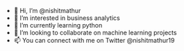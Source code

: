 - 👋 Hi, I’m @nishitmathur
- 👀 I’m interested in business analytics
- 🌱 I’m currently learning python
- 💞️ I’m looking to collaborate on machine learning projects
- 📫 You can connect with me on Twitter @nishitmathur19

<!---
nishitmath/nishitmath is a ✨ special ✨ repository because its `README.md` (this file) appears on your GitHub profile.
You can click the Preview link to take a look at your changes.
--->

